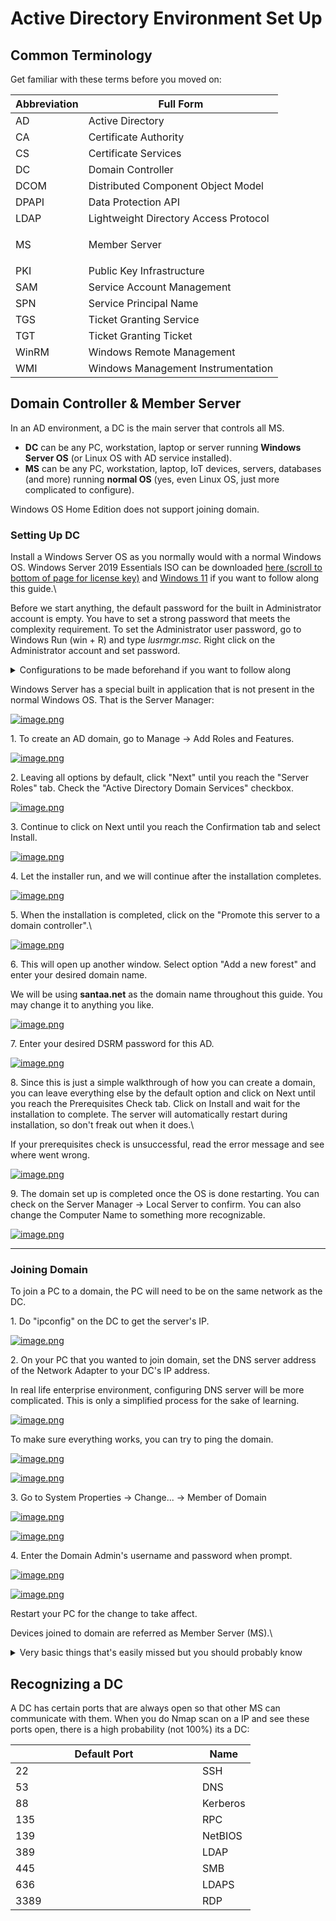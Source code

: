# Active Directory Environment Set Up

## Common Terminology <a href="#bkmrk-common-terminology" id="bkmrk-common-terminology"></a>

Get familiar with these terms before you moved on:

| Abbreviation  | Full Form                             |
| ------------- | ------------------------------------- |
| AD            | Active Directory                      |
| CA            | Certificate Authority                 |
| CS            | Certificate Services                  |
| DC            | Domain Controller                     |
| DCOM          | Distributed Component Object Model    |
| DPAPI         | Data Protection API                   |
| LDAP          | Lightweight Directory Access Protocol |
| <p>MS<br></p> | <p>Member Server<br></p>              |
| PKI           | Public Key Infrastructure             |
| SAM           | Service Account Management            |
| SPN           | Service Principal Name                |
| TGS           | Ticket Granting Service               |
| TGT           | Ticket Granting Ticket                |
| WinRM         | Windows Remote Management             |
| WMI           | Windows Management Instrumentation    |

## Domain Controller & Member Server <a href="#bkmrk-domain-controller-26" id="bkmrk-domain-controller-26"></a>

In an AD environment, a DC is the main server that controls all MS.

* **DC** can be any PC, workstation, laptop or server running **Windows Server OS** (or Linux OS with AD service installed).
* **MS** can be any PC, workstation, laptop, IoT devices, servers, databases (and more) running **normal OS** (yes, even Linux OS, just more complicated to configure).

Windows OS Home Edition does not support joining domain.

### **Setting Up DC**

Install a Windows Server OS as you normally would with a normal Windows OS. Windows Server 2019 Essentials ISO can be downloaded [here (scroll to bottom of page for license key)](https://www.microsoft.com/en-us/evalcenter/download-windows-server-2019-essentials) and [Windows 11](https://www.microsoft.com/software-download/windows11) if you want to follow along this guide.\


Before we start anything, the default password for the built in Administrator account is empty. You have to set a strong password that meets the complexity requirement. To set the Administrator user password, go to Windows Run (win + R) and type _lusrmgr.msc._ Right click on the Administrator account and set password.

<details>

<summary>Configurations to be made beforehand if you want to follow along</summary>

To create a AD environment, all PC must be within the same network. Therefore, to ease the process, we will be using Host-Only network adapter on our VM.

This is the configuration I have for this walkthrough, you may modify it as you wish.\


To set up a host-only adapter in VMware Workstation, launch Virtual Network Editor with Administrator right.\


[![image.png](http://192.168.1.119/uploads/images/gallery/2024-01/scaled-1680-/cB3anCAFyc8Bwxyd-image.png)](http://192.168.1.119/uploads/images/gallery/2024-01/cB3anCAFyc8Bwxyd-image.png)

&#x20;You may choose to modify on existing Host-only network adapter or Add Network.

[![image.png](http://192.168.1.119/uploads/images/gallery/2024-01/scaled-1680-/HaRQDYXR2FbqFkvl-image.png)](http://192.168.1.119/uploads/images/gallery/2024-01/HaRQDYXR2FbqFkvl-image.png)

&#x20;Select your existing network number or newly create network, then choose Host-Only.\


[![image.png](http://192.168.1.119/uploads/images/gallery/2024-01/scaled-1680-/xB1jyxkHY7TPleTB-image.png)](http://192.168.1.119/uploads/images/gallery/2024-01/xB1jyxkHY7TPleTB-image.png)

Then, go to DHCP Settings and make your desired changes. Just ensure the Stating/Ending IP address is in the same subnet within the subnet IP.\


[![image.png](http://192.168.1.119/uploads/images/gallery/2024-01/scaled-1680-/xZQI4cGeBUa1kel9-image.png)](http://192.168.1.119/uploads/images/gallery/2024-01/xZQI4cGeBUa1kel9-image.png)

</details>

Windows Server has a special built in application that is not present in the normal Windows OS. That is the Server Manager:

[![image.png](http://192.168.1.119/uploads/images/gallery/2024-01/scaled-1680-/AaetUpyuP9b3diRn-image.png)](http://192.168.1.119/uploads/images/gallery/2024-01/AaetUpyuP9b3diRn-image.png)

1\. To create an AD domain, go to Manage -> Add Roles and Features.

[![image.png](http://192.168.1.119/uploads/images/gallery/2024-01/scaled-1680-/SItX9jE6IiwWCW25-image.png)](http://192.168.1.119/uploads/images/gallery/2024-01/SItX9jE6IiwWCW25-image.png)

2\. Leaving all options by default, click "Next" until you reach the "Server Roles" tab. Check the "Active Directory Domain Services" checkbox.

[![image.png](http://192.168.1.119/uploads/images/gallery/2024-01/scaled-1680-/IE88jhwBX47BS5NB-image.png)](http://192.168.1.119/uploads/images/gallery/2024-01/IE88jhwBX47BS5NB-image.png)

3\. Continue to click on Next until you reach the Confirmation tab and select Install.

[![image.png](http://192.168.1.119/uploads/images/gallery/2024-01/scaled-1680-/2Fr4XepHlFu84dLL-image.png)](http://192.168.1.119/uploads/images/gallery/2024-01/2Fr4XepHlFu84dLL-image.png)

4\. Let the installer run, and we will continue after the installation completes.

[![image.png](http://192.168.1.119/uploads/images/gallery/2024-01/scaled-1680-/3MRuDYRhBFxGBnWE-image.png)](http://192.168.1.119/uploads/images/gallery/2024-01/3MRuDYRhBFxGBnWE-image.png)

5\. When the installation is completed, click on the "Promote this server to a domain controller".\


[![image.png](http://192.168.1.119/uploads/images/gallery/2024-01/scaled-1680-/z3UQP4ml3zXCKJJW-image.png)](http://192.168.1.119/uploads/images/gallery/2024-01/z3UQP4ml3zXCKJJW-image.png)

6\. This will open up another window. Select option "Add a new forest" and enter your desired domain name.

We will be using **santaa.net** as the domain name throughout this guide. You may change it to anything you like.

[![image.png](http://192.168.1.119/uploads/images/gallery/2024-01/scaled-1680-/kz6nKgwQG8zrxFaZ-image.png)](http://192.168.1.119/uploads/images/gallery/2024-01/kz6nKgwQG8zrxFaZ-image.png)

7\. Enter your desired DSRM password for this AD.

[![image.png](http://192.168.1.119/uploads/images/gallery/2024-01/scaled-1680-/QJQEo6Ijt4PkyTE7-image.png)](http://192.168.1.119/uploads/images/gallery/2024-01/QJQEo6Ijt4PkyTE7-image.png)

8\. Since this is just a simple walkthrough of how you can create a domain, you can leave everything else by the default option and click on Next until you reach the Prerequisites Check tab. Click on Install and wait for the installation to complete. The server will automatically restart during installation, so don't freak out when it does.\


If your prerequisites check is unsuccessful, read the error message and see where went wrong.

[![image.png](http://192.168.1.119/uploads/images/gallery/2024-01/scaled-1680-/sWslcLUqV4fQKKoC-image.png)](http://192.168.1.119/uploads/images/gallery/2024-01/sWslcLUqV4fQKKoC-image.png)

9\. The domain set up is completed once the OS is done restarting. You can check on the Server Manager -> Local Server to confirm. You can also change the Computer Name to something more recognizable.

[![image.png](http://192.168.1.119/uploads/images/gallery/2024-01/scaled-1680-/s7qXQUk6muRIGyGN-image.png)](http://192.168.1.119/uploads/images/gallery/2024-01/s7qXQUk6muRIGyGN-image.png)



***

### **Joining Domain**

To join a PC to a domain, the PC will need to be on the same network as the DC.

1\. Do "ipconfig" on the DC to get the server's IP.

[![image.png](http://192.168.1.119/uploads/images/gallery/2024-01/scaled-1680-/Q9gu5VhzURjnog3U-image.png)](http://192.168.1.119/uploads/images/gallery/2024-01/Q9gu5VhzURjnog3U-image.png)

2\. On your PC that you wanted to join domain, set the DNS server address of the Network Adapter to your DC's IP address.

In real life enterprise environment, configuring DNS server will be more complicated. This is only a simplified process for the sake of learning.

[![image.png](http://192.168.1.119/uploads/images/gallery/2024-01/scaled-1680-/QyFRiZw38YI9BRn3-image.png)](http://192.168.1.119/uploads/images/gallery/2024-01/QyFRiZw38YI9BRn3-image.png)

To make sure everything works, you can try to ping the domain.

[![image.png](http://192.168.1.119/uploads/images/gallery/2024-01/scaled-1680-/0D3AZWXUB1SQbWhp-image.png)](http://192.168.1.119/uploads/images/gallery/2024-01/0D3AZWXUB1SQbWhp-image.png)

[![image.png](http://192.168.1.119/uploads/images/gallery/2024-01/scaled-1680-/2IpZzdfPOrEk4JmZ-image.png)](http://192.168.1.119/uploads/images/gallery/2024-01/2IpZzdfPOrEk4JmZ-image.png)

3\. Go to System Properties -> Change... -> Member of Domain

[![image.png](http://192.168.1.119/uploads/images/gallery/2024-01/scaled-1680-/mhTGClgSuPKqJgMh-image.png)](http://192.168.1.119/uploads/images/gallery/2024-01/mhTGClgSuPKqJgMh-image.png)

[![image.png](http://192.168.1.119/uploads/images/gallery/2024-01/scaled-1680-/Quy8TszXeM2av1Js-image.png)](http://192.168.1.119/uploads/images/gallery/2024-01/Quy8TszXeM2av1Js-image.png)

4\. Enter the Domain Admin's username and password when prompt.

[![image.png](http://192.168.1.119/uploads/images/gallery/2024-01/scaled-1680-/gV1AIprloUzUv4yE-image.png)](http://192.168.1.119/uploads/images/gallery/2024-01/gV1AIprloUzUv4yE-image.png)

[![image.png](http://192.168.1.119/uploads/images/gallery/2024-01/scaled-1680-/WZy3048IQhvA26OT-image.png)](http://192.168.1.119/uploads/images/gallery/2024-01/WZy3048IQhvA26OT-image.png)

Restart your PC for the change to take affect.

Devices joined to domain are referred as Member Server (MS).\


<details>

<summary>Very basic things that's easily missed but you should probably know</summary>

**How to know if a PC is joined to domain?**

1\. On a device that is already logged in, its pretty straight forward, just refer to the System Properties like mentioned above in the Joining Domain section.

2\. On a device that is not logged in yet:

After a device is joined to domain, by default the Windows sign in method is changed to sign in using domain account instead of local account.

When signing in to devices joined to domain using domain account, the device must be able to reach to the DC. That means that the DC and MS must be within the same network/reachable through internet (Cloud/however it is configured).

If you want to sign into a local account, you have to append **.\\** at the start of your local account username.

Example when signing into a **domain account**, the domain is specified in the sign in menu:

[![image.png](http://192.168.1.119/uploads/images/gallery/2024-01/scaled-1680-/XD855qyAprxJJ6Hz-image.png)](http://192.168.1.119/uploads/images/gallery/2024-01/XD855qyAprxJJ6Hz-image.png)

If you want to sign into another domain, you can specify username in the form of \[domain]\\\[username] _or_ \[username]@\[domain].

[![image.png](http://192.168.1.119/uploads/images/gallery/2024-01/scaled-1680-/QC7NHkx0eB3YO7ws-image.png)](http://192.168.1.119/uploads/images/gallery/2024-01/QC7NHkx0eB3YO7ws-image.png)

Notice how the name changes when you specify a domain.

\


&#x20;

***

&#x20;

To sign into a **local account**:

Username should be in the form of .\\\[username]. The name changes back to the PC hostname, this indicate that we are trying to sign in as a local user.\


[![image.png](http://192.168.1.119/uploads/images/gallery/2024-01/scaled-1680-/5ahHETlTKOFgAx1R-image.png)](http://192.168.1.119/uploads/images/gallery/2024-01/5ahHETlTKOFgAx1R-image.png)

**Domain username and password**

In a real world enterprise scenario, your domain account is usually connected with your enterprise email. For example, if my email is [hui.ann@santaa.com](mailto:huiann@santaa.com), my domain account username would be hui.ann.\


Changing the password for my email [hui.ann@santaa.com](mailto:huiann@santaa.com) will also change the password I would need to use to login to my PC that is joined to domain and vice versa.

</details>

## **Recognizing a DC**

A DC has certain ports that are always open so that other MS can communicate with them. When you do Nmap scan on a IP and see these ports open, there is a high probability (not 100%) its a DC:

<table data-full-width="false"><thead><tr><th width="283">Default Port</th><th>Name</th></tr></thead><tbody><tr><td>22</td><td>SSH</td></tr><tr><td>53</td><td>DNS</td></tr><tr><td>88</td><td>Kerberos</td></tr><tr><td>135</td><td>RPC</td></tr><tr><td>139</td><td>NetBIOS</td></tr><tr><td>389</td><td>LDAP</td></tr><tr><td>445</td><td>SMB</td></tr><tr><td>636</td><td>LDAPS</td></tr><tr><td>3389</td><td>RDP</td></tr></tbody></table>

